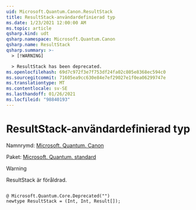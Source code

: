```yaml
---
uid: Microsoft.Quantum.Canon.ResultStack
title: ResultStack-användardefinierad typ
ms.date: 1/23/2021 12:00:00 AM
ms.topic: article
qsharp.kind: udt
qsharp.namespace: Microsoft.Quantum.Canon
qsharp.name: ResultStack
qsharp.summary: >-
  > [!WARNING]

  > ResultStack has been deprecated.
ms.openlocfilehash: 69d7c972f3e7f753df24fa02c805e8368ec594c0
ms.sourcegitcommit: 71605ea9cc630e84e7ef29027e1f0ea06299747e
ms.translationtype: MT
ms.contentlocale: sv-SE
ms.lasthandoff: 01/26/2021
ms.locfileid: "98840193"
---
```

# <a name="resultstack-user-defined-type"></a>ResultStack-användardefinierad typ

Namnrymd: [Microsoft. Quantum. Canon](xref:Microsoft.Quantum.Canon)

Paket: [Microsoft. Quantum. standard](https://nuget.org/packages/Microsoft.Quantum.Standard)


> [!WARNING]
> ResultStack är föråldrad.



```qsharp

@ Microsoft.Quantum.Core.Deprecated("")
newtype ResultStack = (Int, Int, Result[]);
```

